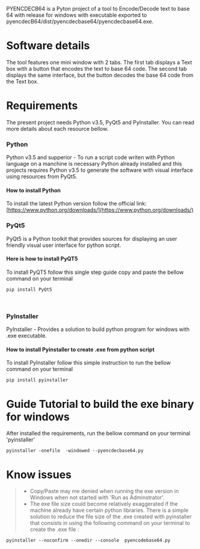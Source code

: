 
PYENCDECB64 is a Pyton project of a tool to Encode/Decode text to base 64 with release for windows with executable exported to pyencdecB64/dist/pyencdecbase64/pyencdecbase64.exe.

# Software details
The tool features one mini window with 2 tabs. The first tab displays a Text box with a button that encodes the text to base 64 code. The second tab displays the same interface, but the button decodes the base 64 code from the Text box.<br>

# Requirements
The present project needs Python v3.5, PyQt5 and PyInstaller. You can read more details about each resource bellow.<br>  
### Python
Python v3.5 and supperior - To run a script code writen with Python language on a manchine is necessary Python already installed and this projects requires Python v3.5 to generate the software with visual interface using resources from PyQt5.
#### How to install Python
To install the latest Python version follow the official link: [https://www.python.org/downloads/](https://www.python.org/downloads/) <br>

### PyQt5
PyQt5 is a Python toolkit that provides sources for displaying an user friendly visual user interface for python script.<br>
#### Here is how to install PyQT5
To install PyQT5 follow this single step guide copy and paste the bellow command on your terminal 
```
pip install PyQt5
```
<br>

### PyInstaller
PyInstaller - Provides a solution to build python program for windows with .exe executable.<br>

#### How to install Pyinstaller to create .exe from python script 
To install PyInstaller follow this simple instruction to run the bellow command on your terminal 
```
pip install pyinstaller
```


# Guide Tutorial to build the exe binary for windows
After installed the requirements, run the bellow command on your terminal 'pyinstaller' 
```
pyinstaller -onefile  -windowed --pyencdecbase64.py
```

# Know issues
> - Copy/Paste may me denied when running the exe version in Windows when not started with 'Run as Adminstrator'.
> - The exe file size could become relatively exaggerated if the machine already have certain python libraries. There is a simple solution to reduce the file size of the .exe created with pyinstaller that consists in using the following command on your terminal to create the .exe file : 
```
pyinstaller --noconfirm --onedir --console  pyencodebase64.py
```